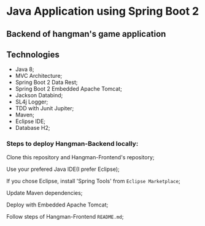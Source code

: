 # Java Application using Spring Boot 2      

## Backend of hangman's game application

## Technologies

* Java 8;
* MVC Architecture;
* Spring Boot 2 Data Rest;
* Spring Boot 2 Embedded Apache Tomcat;
* Jackson Databind;
* SL4j Logger;
* TDD with Junit Jupiter;
* Maven;
* Eclipse IDE;
* Database H2;

### Steps to deploy Hangman-Backend locally:

Clone this repository and Hangman-Frontend's repository;

Use your prefered Java IDE(I prefer Eclipse);

If you chose Eclipse, install 'Spring Tools' from `Eclipse Marketplace`;

Update Maven dependencies;

Deploy with Embedded Apache Tomcat;

Follow steps of Hangman-Frontend `README.md`;

